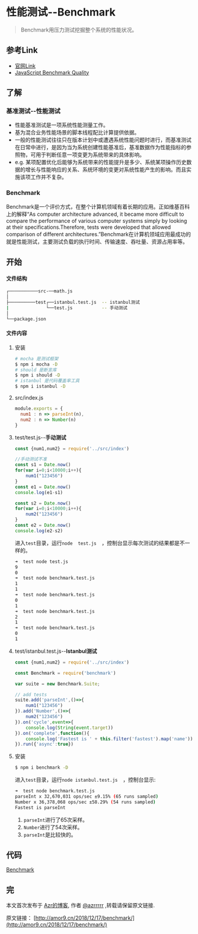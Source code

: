 #  性能测试--Benchmark


> Benchmark用压力测试挖掘整个系统的性能状况。

## 参考Link

- [官网Link](https://benchmarkjs.com/)
- [JavaScript Benchmark Quality](https://johnresig.com/blog/javascript-benchmark-quality/)

##  了解

### 基准测试--性能测试

* 性能基准测试是一项系统性能测量工作。
* 基为混合业务性能场景的脚本线程配比计算提供依据。
* 一般的性能测试往往只在版本计划中或遭遇系统性能问题时进行，而基准测试在日常中进行，是因为当为系统创建性能基准后，基准数据作为性能指标的参照物，可用于判断任意一项变更为系统带来的具体影响。
* e.g. 某项配置优化后能够为系统带来的性能提升是多少、系统某项操作历史数据的增长与性能响应的关系、系统环境的变更对系统性能产生的影响。而且实施该项工作并不复杂。

### Benchmark

​	Benchmark是一个评价方式，在整个计算机领域有着长期的应用。正如维基百科上的解释“As computer architecture advanced, it became more difficult to compare the performance of various computer systems simply by looking at their specifications.Therefore, tests were developed that allowed comparison of different architectures.”Benchmark在计算机领域应用最成功的就是性能测试，主要测试负载的执行时间、传输速度、吞吐量、资源占用率等。

## 开始

#### 文件结构

```bash
┌───────────src-──math.js
│           
├──────────test┌──istanbul.test.js  -- istanbul测试
|              └──test.js			-- 手动测试
│              
└──package.json
```

#### 文件内容

1. 安装

   ```bash
   # mocha 是测试框架
   $ npm i mocha -D
   # should 是断言库
   $ npm i should -D
   # istanbul 是代码覆盖率工具 
   $ npm i istanbul -D
   ```

2. src/index.js

   ```javascript
   module.exports = {
     num1 : n => parseInt(n),
     num2 : n => Number(n)
   }
   
   ```

3. test/test.js--**手动测试**

   ```javascript
   const {num1,num2} = require('../src/index')
   
   //手动测试不准
   const s1 = Date.now()
   for(var i=0;i<10000;i++){
       num1("123456")
   }
   const e1 = Date.now()
   console.log(e1-s1)
   
   const s2 = Date.now()
   for(var i=0;i<10000;i++){
       num2("123456")
   }
   const e2 = Date.now()
   console.log(e2-s2)
   ```
	进入`test`目录，运行`node  test.js  `，控制台显示每次测试的结果都是不一样的。

   ```bash
   ➜  test node test.js
   9
   0
   ➜  test node benchmark.test.js 
   1
   1
   ➜  test node benchmark.test.js
   0
   1
   ➜  test node benchmark.test.js
   2
   1
   ➜  test node benchmark.test.js
   0
   1
   ```


4. test/istanbul.test.js--**Istanbul测试** 

   ```javascript
   const {num1,num2} = require('../src/index')
   
   const Benchmark = require('benchmark')
   
   var suite = new Benchmark.Suite;
   
   // add tests
   suite.add('parseInt',()=>{
       num1("123456")
   }).add('Number',()=>{
       num2("123456")
   }).on('cycle',event=>{
       console.log(String(event.target))
   }).on('complete',function(){
       console.log('Fastest is ' + this.filter('fastest').map('name'))
   }).run({'async':true})
   ```

5. 安装

   ```bash
   $ npm i benchmark -D
   ```

   进入`test`目录，运行`node istanbul.test.js  `，控制台显示:

   ```bash
   ➜  test node benchmark.test.js
   parseInt x 32,670,031 ops/sec ±9.15% (65 runs sampled)
   Number x 36,378,068 ops/sec ±58.29% (54 runs sampled)
   Fastest is parseInt
   ```

   1. `parseInt`进行了65次采样。
   2. `Number`进行了54次采样。
   3. `parseInt`是比较快的。

## 代码

[Benchmark](https://github.com/azrrrrr/azr_Front-end-test/tree/master/node_5_benchmarkl)

## 完

本文首次发布于 [Azr的博客](http://amor9.cn), 作者 [@azrrrrr](https://github.com/azrrrrr/) ,转载请保留原文链接.

原文链接： [http://amor9.cn/2018/12/17/benchmark/](http://amor9.cn/2018/12/17/benchmark/)

